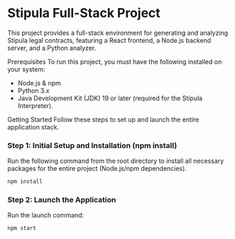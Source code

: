 # Stipula Full-Stack Project 
This project provides a full-stack environment for generating and analyzing Stipula legal contracts,
featuring a React frontend, a Node.js backend server, and a Python
analyzer.

Prerequisites To run this project, you must have the following
installed on your system: 
  - Node.js & npm 
  - Python 3.x 
  - Java Development Kit (JDK) 19 or later (required  for the Stipula Interpreter).

Getting Started Follow these steps to set up and launch the entire
application stack.

### Step 1: Initial Setup and Installation (npm install)

Run the following command from the root directory to install all
necessary packages for the entire project (Node.js/npm dependencies).

``` bash
npm install
```

### Step 2: Launch the Application 
Run the launch command:

``` bash
npm start
```
